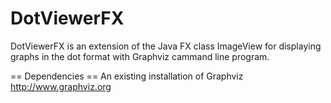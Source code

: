 DotViewerFX
===========
DotViewerFX is an extension of the Java FX class ImageView for displaying graphs in the dot format with Graphviz cammand line program. 

== Dependencies ==
An existing installation of Graphviz
http://www.graphviz.org
